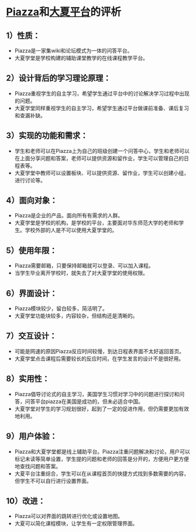 # [Piazza](https://piazza.com/)和[大夏平台](https://elearning.ecnu.edu.cn/)的评析

## 1）性质：
* Piazza是一家集wiki和论坛模式为一体的问答平台。
* 大夏学堂是学校构建的辅助课堂教学的在线课程教学平台。

## 2）设计背后的学习理论原理：
* Piazza重视学生的自主学习，希望学生通过平台中的讨论解决学习过程中出现的问题。
* 大夏学堂同样重视学生的自主学习，希望学生通过平台做课前准备、课后复习和查漏补缺。

## 3）实现的功能和需求：
* 学生和老师可以在Piazza上为自己的班级创建一个问答中心，学生和老师可以在上面分享问题和答案，老师可以提供资源和留作业，学生可以管理自己的日程表等。
*  大夏学堂中教师可以设置板块、可以提供资源、留作业，学生可以创建小组，进行讨论等。

## 4）面向对象：
* Piazza是企业的产品，面向所有有需求的人群。
* 大夏学堂是学校的机构，是学校的平台，主要面对华东师范大学的老师和学生。学校外部的人是不可以使用大夏学堂的。

## 5）使用年限：
* Piazza需要邮箱，只要保持邮箱就可以登录、可以加入课程。
* 当学生毕业离开学校时，就失去了对大夏学堂的使用权限。

## 6）界面设计：
* Piazza模块较少，留白较多，简洁明了。
* 大夏学堂功能块较多，内容较杂，但结构还是清晰的。

## 7）交互设计：
* 可能是网速的原因Piazza反应时间较慢，到达日程表界面不太好返回首页。
* 大夏学堂点击课程后需要较长的反应时间，在学生发言的设计不是很好用。

## 8）实用性：
* Piazza倡导讨论式的自主学习，美国学生习惯对学习中的问题进行探讨和问答，问答平台piazza在美国是成功的，但未必适合中国。
* 大夏学堂对学生的学习规划很好，起到了一定的促进作用，但仍需要更加有效地利用。

## 9）用户体验：
* Piazza和大夏学堂都是线上辅助平台。Piazza注重问题解决和讨论，用户可以标记未读等简单设置，学生提的问题和老师的回答是分开的，方便用户更方便地查找问题和答案。
* 大夏平台注重综合，学生可以在从课程首页的快捷方式找到多数需要的内容，但学生不可以自行进行设置界面。

## 10）改进：
* Piazza可以对界面的跳转进行优化或设置地图。
* 大夏可以简化课程模块，让学生有一定权限管理界面。



